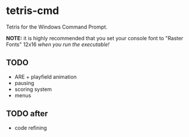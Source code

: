 # tetris-cmd
Tetris for the Windows Command Prompt.

**NOTE:** it is highly recommended that you set your console font to "Raster Fonts" 12x16 *when you run the executable!*

## TODO
  * ARE + playfield animation
  * pausing
  * scoring system
  * menus

## TODO after
  * code refining
